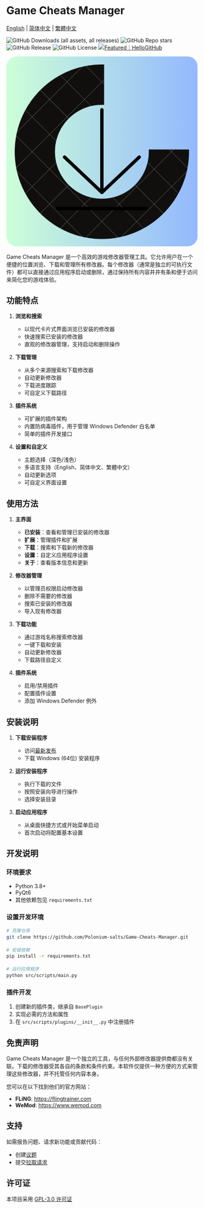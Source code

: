 # Game Cheats Manager

[English](README.md) | [简体中文](README_CN.md) | [繁體中文](README_TW.md)

![GitHub Downloads (all assets, all releases)](https://img.shields.io/github/downloads/Polonium-salts/Game-Cheats-Manager/total)
![GitHub Repo stars](https://img.shields.io/github/stars/Polonium-salts/Game-Cheats-Manager)
![GitHub Release](https://img.shields.io/github/v/release/Polonium-salts/Game-Cheats-Manager)
![GitHub License](https://img.shields.io/github/license/Polonium-salts/Game-Cheats-Manager)
[![Featured｜HelloGitHub](https://img.shields.io/badge/Featured-HelloGitHub-green)](https://hellogithub.com)

![Game Cheats Manager logo](src/assets/logo.png)

Game Cheats Manager 是一个高效的游戏修改器管理工具。它允许用户在一个便捷的位置浏览、下载和管理所有修改器。每个修改器（通常是独立的可执行文件）都可以直接通过应用程序启动或删除，通过保持所有内容井井有条和便于访问来简化您的游戏体验。

## 功能特点

1. **浏览和搜索**
   - 以现代卡片式界面浏览已安装的修改器
   - 快速搜索已安装的修改器
   - 直观的修改器管理，支持启动和删除操作

2. **下载管理**
   - 从多个来源搜索和下载修改器
   - 自动更新修改器
   - 下载进度跟踪
   - 可自定义下载路径

3. **插件系统**
   - 可扩展的插件架构
   - 内置防病毒插件，用于管理 Windows Defender 白名单
   - 简单的插件开发接口

4. **设置和自定义**
   - 主题选择（深色/浅色）
   - 多语言支持（English、简体中文、繁體中文）
   - 自动更新选项
   - 可自定义界面设置

## 使用方法

1. **主界面**
   - **已安装**：查看和管理已安装的修改器
   - **扩展**：管理插件和扩展
   - **下载**：搜索和下载新的修改器
   - **设置**：自定义应用程序设置
   - **关于**：查看版本信息和更新

2. **修改器管理**
   - 以管理员权限启动修改器
   - 删除不需要的修改器
   - 搜索已安装的修改器
   - 导入现有修改器

3. **下载功能**
   - 通过游戏名称搜索修改器
   - 一键下载和安装
   - 自动更新修改器
   - 下载路径自定义

4. **插件系统**
   - 启用/禁用插件
   - 配置插件设置
   - 添加 Windows Defender 例外

## 安装说明

1. **下载安装程序**
   - 访问[最新发布](https://github.com/Polonium-salts/Game-Cheats-Manager/releases/latest)
   - 下载 Windows (64位) 安装程序

2. **运行安装程序**
   - 执行下载的文件
   - 按照安装向导进行操作
   - 选择安装目录

3. **启动应用程序**
   - 从桌面快捷方式或开始菜单启动
   - 首次启动将配置基本设置

## 开发说明

### 环境要求
- Python 3.8+
- PyQt6
- 其他依赖包见 `requirements.txt`

### 设置开发环境
```bash
# 克隆仓库
git clone https://github.com/Polonium-salts/Game-Cheats-Manager.git

# 安装依赖
pip install -r requirements.txt

# 运行应用程序
python src/scripts/main.py
```

### 插件开发
1. 创建新的插件类，继承自 `BasePlugin`
2. 实现必需的方法和属性
3. 在 `src/scripts/plugins/__init__.py` 中注册插件

## 免责声明

Game Cheats Manager 是一个独立的工具，与任何外部修改器提供商都没有关联。下载的修改器受其各自的条款和条件约束。本软件仅提供一种方便的方式来管理这些修改器，并不托管任何内容本身。

您可以在以下找到他们的官方网站：
- **FLiNG**: https://flingtrainer.com
- **WeMod**: https://www.wemod.com

## 支持

如需报告问题、请求新功能或贡献代码：
- 创建[议题](https://github.com/Polonium-salts/Game-Cheats-Manager/issues)
- 提交[拉取请求](https://github.com/Polonium-salts/Game-Cheats-Manager/pulls)

## 许可证

本项目采用 [GPL-3.0 许可证](LICENSE.txt)

